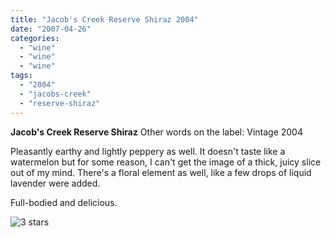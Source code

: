 ```yaml
---
title: "Jacob's Creek Reserve Shiraz 2004"
date: "2007-04-26"
categories: 
  - "wine"
  - "wine"
  - "wine"
tags: 
  - "2004"
  - "jacobs-creek"
  - "reserve-shiraz"
---
```


**Jacob's Creek Reserve Shiraz** Other words on the label: Vintage 2004

Pleasantly earthy and lightly peppery as well. It doesn't taste like a watermelon but for some reason, I can't get the image of a thick, juicy slice out of my mind. There's a floral element as well, like a few drops of liquid lavender were added.

Full-bodied and delicious.

![3 stars](http://www.rebeccagomezfarrell.com/wp-content/uploads/2009/02/rating_avocado1.gif "rating_avocado1")
